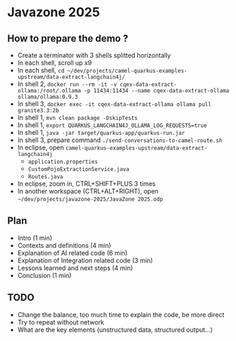 # Javazone 2025

## How to prepare the demo ?

 + Create a terminator with 3 shells splitted horizontally
 + In each shell, scroll up x9
 + In each shell, `cd ~/dev/projects/camel-quarkus-examples-upstream/data-extract-langchain4j/`
 + In shell 2, `docker run --rm -it -v cqex-data-extract-ollama:/root/.ollama -p 11434:11434 --name cqex-data-extract-ollama ollama/ollama:0.9.3`
 + In shell 3, `docker exec -it cqex-data-extract-ollama ollama pull granite3.3:2b`
 + In shell 1, `mvn clean package -DskipTests`
 + In shell 1, `export QUARKUS_LANGCHAIN4J_OLLAMA_LOG_REQUESTS=true`
 + In shell 1, `java -jar target/quarkus-app/quarkus-run.jar`
 + In shell 3, prepare command `./send-conversations-to-camel-route.sh`
 + In eclipse, open `camel-quarkus-examples-upstream/data-extract-langchain4j`
    + `application.properties`
    + `CustomPojoExtractionService.java`
    + `Routes.java`
 + In eclipse, zoom in, CTRL+SHIFT+PLUS 3 times
 + In another workspace (CTRL+ALT+RIGHT), open `~/dev/projects/javazone-2025/JavaZone 2025.odp`

## Plan

 + Intro (1 min)
 + Contexts and definitions (4 min)
 + Explanation of AI related code (6 min)
 + Explanation of Integration related code (3 min)
 + Lessons learned and next steps (4 min)
 + Conclusion (1 min)

## TODO
 + Change the balance, too much time to explain the code, be more direct
 + Try to repeat without network
 + What are the key elements (unstructured data, structured output...)
